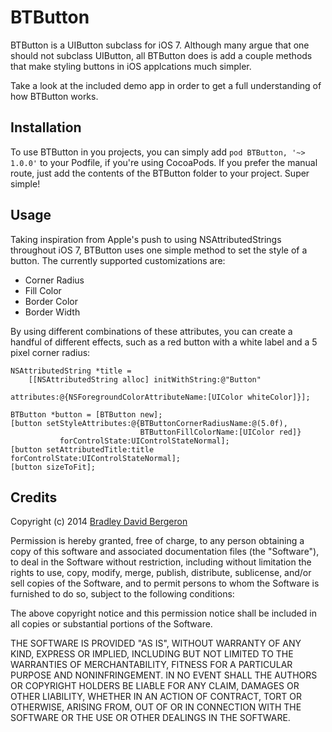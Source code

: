 # BTButton

BTButton is a UIButton subclass for iOS 7. Although many argue that one should not subclass UIButton, all BTButton does is add a couple methods that make styling buttons in iOS applcations much simpler.

Take a look at the included demo app in order to get a full understanding of how BTButton works.

## Installation

To use BTButton in you projects, you can simply add `pod BTButton, '~> 1.0.0'` to your Podfile, if you're using CocoaPods. If you prefer the manual route, just add the contents of the BTButton folder to your project. Super simple!

## Usage

Taking inspiration from Apple's push to using NSAttributedStrings throughout iOS 7, BTButton uses one simple method to set the style of a button. The currently supported customizations are:

* Corner Radius
* Fill Color
* Border Color
* Border Width

By using different combinations of these attributes, you can create a handful of different effects, such as a red button with a white label and a 5 pixel corner radius:

```obj-c
NSAttributedString *title =
    [[NSAttributedString alloc] initWithString:@"Button"
                                    attributes:@{NSForegroundColorAttributeName:[UIColor whiteColor]}];

BTButton *button = [BTButton new];
[button setStyleAttributes:@{BTButtonCornerRadiusName:@(5.0f),
                             BTButtonFillColorName:[UIColor red]}
           forControlState:UIControlStateNormal];
[button setAttributedTitle:title forControlState:UIControlStateNormal];
[button sizeToFit];
```

## Credits

Copyright (c) 2014 [Bradley David Bergeron](http://www.bradbergeron.com)

Permission is hereby granted, free of charge, to any person obtaining a copy of
this software and associated documentation files (the "Software"), to deal in
the Software without restriction, including without limitation the rights to
use, copy, modify, merge, publish, distribute, sublicense, and/or sell copies of
the Software, and to permit persons to whom the Software is furnished to do so,
subject to the following conditions:

The above copyright notice and this permission notice shall be included in all
copies or substantial portions of the Software.

THE SOFTWARE IS PROVIDED "AS IS", WITHOUT WARRANTY OF ANY KIND, EXPRESS OR
IMPLIED, INCLUDING BUT NOT LIMITED TO THE WARRANTIES OF MERCHANTABILITY, FITNESS
FOR A PARTICULAR PURPOSE AND NONINFRINGEMENT. IN NO EVENT SHALL THE AUTHORS OR
COPYRIGHT HOLDERS BE LIABLE FOR ANY CLAIM, DAMAGES OR OTHER LIABILITY, WHETHER
IN AN ACTION OF CONTRACT, TORT OR OTHERWISE, ARISING FROM, OUT OF OR IN
CONNECTION WITH THE SOFTWARE OR THE USE OR OTHER DEALINGS IN THE SOFTWARE.

